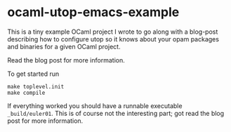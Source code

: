 # ocaml-utop-emacs-example

This is a tiny example OCaml project I wrote to go along with a blog-post describing how to configure utop so it knows about your opam packages and binaries for a given OCaml project.

Read the blog post for more information.

To get started run

    make toplevel.init
    make compile

If everything worked you should have a runnable executable `_build/euler01`. This is of course not the interesting part; got read the blog post for more information.

